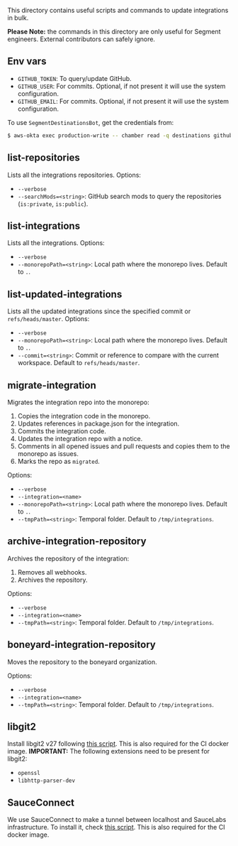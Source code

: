 This directory contains useful scripts and commands to update integrations in bulk.

**Please Note:** the commands in this directory are only useful for Segment engineers. External contributors can safely ignore.

## Env vars
- `GITHUB_TOKEN`: To query/update GitHub.
- `GITHUB_USER`: For commits. Optional, if not present it will use the system configuration.
- `GITHUB_EMAIL`: For commits. Optional, if not present it will use the system configuration.

To use `SegmentDestinationsBot`, get the credentials from:
```bash
$ aws-okta exec production-write -- chamber read -q destinations github_bot_(token|user|email)
```

## list-repositories
Lists all the integrations repositories.
Options:
- `--verbose`
- `--searchMods=<string>`: GitHub search mods to query the repositories (`is:private`, `is:public`).

## list-integrations

Lists all the integrations.
Options:
- `--verbose`
- `--monorepoPath=<string>`: Local path where the monorepo lives. Default to `.`.

## list-updated-integrations

Lists all the updated integrations since the specified commit or `refs/heads/master`.
Options:
- `--verbose`
- `--monorepoPath=<string>`: Local path where the monorepo lives. Default to `.`.
- `--commit=<string>`: Commit or reference to compare with the current workspace. Default to `refs/heads/master`.

## migrate-integration

Migrates the integration repo into the monorepo:
1. Copies the integration code in the monorepo.
1. Updates references in package.json for the integration.
1. Commits the integration code.
1. Updates the integration repo with a notice.
1. Comments in all opened issues and pull requests and copies them to the monorepo as issues.
1. Marks the repo as `migrated`.

Options:
- `--verbose`
- `--integration=<name>`
- `--monorepoPath=<string>`: Local path where the monorepo lives. Default to `.`.
- `--tmpPath=<string>`: Temporal folder. Default to `/tmp/integrations`.

## archive-integration-repository

Archives the repository of the integration:
1. Removes all webhooks.
1. Archives the repository.

Options:
- `--verbose`
- `--integration=<name>`
- `--tmpPath=<string>`: Temporal folder. Default to `/tmp/integrations`.

## boneyard-integration-repository

Moves the repository to the boneyard organization.

Options:
- `--verbose`
- `--integration=<name>`
- `--tmpPath=<string>`: Temporal folder. Default to `/tmp/integrations`.

## libgit2

Install libgit2 v27 following [this script](ci/install-libgit2). This is also required
for the CI docker image.
**IMPORTANT:** The following extensions need to be present for libgit2:
- `openssl`
- `libhttp-parser-dev`

## SauceConnect

We use SauceConnect to make a tunnel between localhost and SauceLabs infrastructure. To install
it, check [this script](ci/install-sc). This is also required
for the CI docker image.
